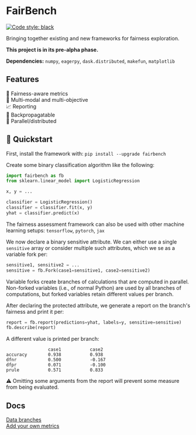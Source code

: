 # FairBench
[![Code style: black](https://img.shields.io/badge/code%20style-black-000000.svg)](https://github.com/psf/black)

Bringing together existing and new frameworks for fairness exploration.

**This project is in its pre-alpha phase.**

**Dependencies:** `numpy`, `eagerpy`, `dask.distributed`, `makefun`, `matplotlib`


## Features

:blue_heart: Fairness-aware metrics <br>
:checkered_flag: Multi-modal and multi-objective <br>
:chart_with_upwards_trend: Reporting<br>
:wrench: Backpropagatable <br>
:satellite: Parallel/distributed

## :rocket: Quickstart
First, install the framework with: `pip install --upgrade fairbench`

Create some binary classification algorithm like the following:

```python
import fairbench as fb
from sklearn.linear_model import LogisticRegression

x, y = ...

classifier = LogisticRegression()
classifier = classifier.fit(x, y)
yhat = classifier.predict(x)
```

The fairness assessment framework can also be used with other 
machine learning setups: `tensorflow`, `pytorch`, `jax`

We now declare a binary sensitive attribute. We can either use
a single `sensitive` array or consider multiple such attributes,
which we se as a variable fork per:

```python
sensitive1, sensitive2 = ...
sensitive = fb.Fork(case1=sensitive1, case2=sensitive2)
```

Variable forks create branches of calculations that are computed
in parallel. Non-forked variables (i.e., of normal Python)
are used by all branches of computations, but forked variables
retain different values per branch.

After declaring the protected attribute, we generate a
report on the branch's fairness and print it per:

```python
report = fb.report(predictions=yhat, labels=y, sensitive=sensitive)
fb.describe(report)
```

A different value is printed per branch:

```
                case1           case2          
accuracy        0.938           0.938           
dfnr            0.500           -0.167          
dfpr            0.071           -0.100          
prule           0.571           0.833    
```

:warning: Omitting some arguments from the report will 
prevent some measure from being evaluated.


## Docs
[Data branches](docs/branches.md)<br>
[Add your own metrics](CONTRIBUTING.md)
